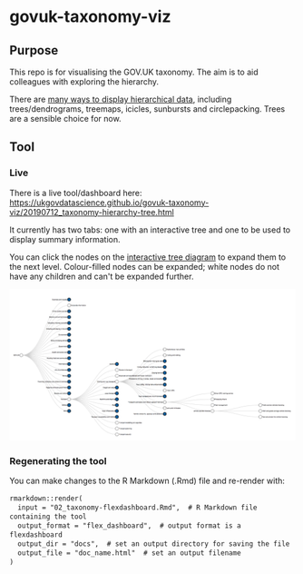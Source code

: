 # govuk-taxonomy-viz

## Purpose

This repo is for visualising the GOV.UK taxonomy. The aim is to aid colleagues with exploring the hierarchy.

There are [many ways to display hierarchical data](https://observablehq.com/collection/@d3/d3-hierarchy), including trees/dendrograms, treemaps, icicles, sunbursts and circlepacking. Trees are a sensible choice for now.

## Tool

### Live 

There is a live tool/dashboard here: https://ukgovdatascience.github.io/govuk-taxonomy-viz/20190712_taxonomy-hierarchy-tree.html

It currently has two tabs: one with an interactive tree and one to be used to display summary information.

You can click the nodes on the [interactive tree diagram](https://ukgovdatascience.github.io/govuk-taxonomy-viz/20190712_taxonomy-hierarchy-tree.html) to expand them to the next level. Colour-filled nodes can be expanded; white nodes do not have any children and can't be expanded further.

![Static image of the interactive tree diagram](img/tree.png)

### Regenerating the tool

You can make changes to the R Markdown (.Rmd) file and re-render with:

```{r}
rmarkdown::render(
  input = "02_taxonomy-flexdashboard.Rmd",  # R Markdown file containing the tool
  output_format = "flex_dashboard",  # output format is a flexdashboard
  output_dir = "docs",  # set an output directory for saving the file
  output_file = "doc_name.html"  # set an output filename
)
```